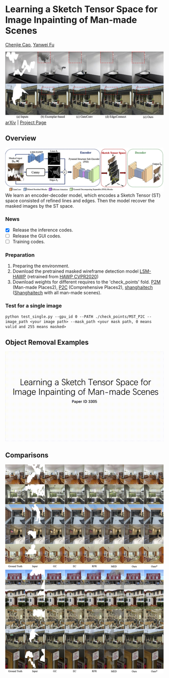 # Learning a Sketch Tensor Space for Image Inpainting of Man-made Scenes

[Chenjie Cao](https://github.com/ewrfcas),
[Yanwei Fu](http://yanweifu.github.io/)

![teaser](assets/teaser_new.png)
[arXiv](https://arxiv.org/abs/2103.15087) | [Project Page](https://ewrfcas.github.io/MST_inpainting/)


## Overview
![teaser](assets/overview_new1.png)
We learn an encoder-decoder model, which encodes a Sketch Tensor (ST) space consisted of refined lines and edges. 
Then the model recover the masked images by the ST space. 

### News
- [x] Release the inference codes.
- [ ] Release the GUI codes.
- [ ] Training codes.

### Preparation
1. Preparing the environment. 
2. Download the pretrained masked wireframe detection model [LSM-HAWP](https://drive.google.com/drive/folders/1yg4Nc20D34sON0Ni_IOezjJCFHXKGWUW?usp=sharing) (retrained from [HAWP CVPR2020](https://github.com/cherubicXN/hawp))
3. Download weights for different requires to the 'check_points' fold. 
   [P2M](https://drive.google.com/drive/folders/1uQAzfYvRIAE-aSpYRJbJo-2vBiwit0TK?usp=sharing) (Man-made Places2), 
   [P2C](https://drive.google.com/drive/folders/1td0SNBdSdzMdj4Ei_GnMmglFYOgwUcM0?usp=sharing) (Comprehensive Places2), 
   [shanghaitech](https://drive.google.com/drive/folders/1VsHSRGBpGWjTP-LLZPrtW-DQan3FRnEl?usp=sharing) ([Shanghaitech](https://github.com/huangkuns/wireframe) with all man-made scenes).
   
### Test for a single image
```
python test_single.py --gpu_id 0 --PATH ./check_points/MST_P2C --image_path <your image path> --mask_path <your mask path, 0 means valid and 255 means masked>
```

## Object Removal Examples
![Object removal video](assets/video.gif)

## Comparisons
![ST](assets/shanghaitech_comparisons.png)
![Places2](assets/places2_comparisons.png)